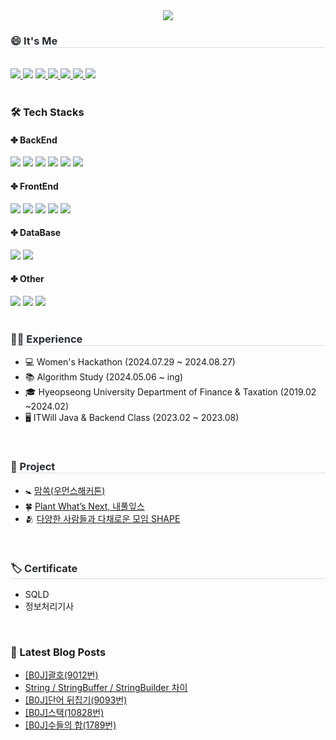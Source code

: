 <div align= "center">
    <img src="https://capsule-render.vercel.app/api?type=waving&color=auto&height=180&text=%20Hi%20I'm%20Bae%20sun%20young&animation=fadeIn&fontColor=ffffff&fontSize=60" />
    </div>
    <div style="text-align: left;">
    <h3 style="border-bottom: 1px solid #d8dee4; color: #282d33;">😄 It's Me </h3> <br> 
    <div style="text-align: left;">
         <a href="https://solved.ac/baesaa0304">
      <img src="http://mazassumnida.wtf/api/mini/generate_badge?boj=baesaa0304" style="display: inline-block;"/>
    </a>
        <a href="https://hits.seeyoufarm.com"><img src="https://hits.seeyoufarm.com/api/count/incr/badge.svg?url=https%3A%2F%2Fgithub.com%2Fbaesaa0304&count_bg=%23555555&title_bg=%23555555&icon=github.svg&icon_color=%23E7E7E7&title=Git&edge_flat=true"/></a>
        <a href="https://www.instagram.com/dev_pear/?hl=ko"> <img src="https://img.shields.io/badge/Instagram-E4405F?style=flat-square&logo=Instagram&logoColor=white&link="> </a>
         <a href="https://baesaa0304.tistory.com/"> <img src="https://img.shields.io/badge/Tistory-D52B1E?style=flat-square&logo=Tistory&logoColor=white&link="> </a>
         <a href="https://velog.io/@baesunyoung34/posts"> <img src="https://img.shields.io/badge/Velog-20C997?style=flat-square&logo=Velog&logoColor=white&link="> </a>
         <a href="https://rhetorical-carbon-428.notion.site/c340f3227161451391ac897e8db39e3f?pvs=4"> <img src="https://img.shields.io/badge/Notion-000000?style=flat-square&logo=Notion&logoColor=white&link="> </a>
        <a href="mailto:baesaa0304@naver.com" target="_blank">
<img src="https://img.shields.io/badge/Nmail-03C75A.svg?style=flat-square&logo=naver&logoColor=white"/></a>
    </div>
    </div>
    </br>
    <div style="text-align: left;">
    <h3> 🛠️ Tech Stacks </h3>
    <div style="margin: ; text-align: left;" "text-align: left;">
      <h4>✤ BackEnd</h4>
         <img src="https://img.shields.io/badge/Java-007396?style=flat-square&logo=Java&logoColor=white">
         <img src="https://img.shields.io/badge/Python-3776AB?style=flat-square&logo=Python&logoColor=white">
          <img src="https://img.shields.io/badge/Spring-6DB33F?style=flat-square&logo=Spring&logoColor=white">
          <img src="https://img.shields.io/badge/Spring Boot-6DB33F?style=flat-square&logo=Spring Boot&logoColor=white">
         <img src="https://img.shields.io/badge/JPA-139BB4?style=flat-square&logo=JPA&logoColor=white">
         <img src="https://img.shields.io/badge/Mybatis-D8352A?style=flat-square&logo=Mybatis&logoColor=white">
      <h4>✤ FrontEnd</h4>
          <img src="https://img.shields.io/badge/HTML5-E34F26?style=flat-square&logo=HTML5&logoColor=white">
          <img src="https://img.shields.io/badge/CSS3-1572B6?style=flat-square&logo=CSS3&logoColor=white">
          <img src="https://img.shields.io/badge/Javascript-F7DF1E?style=flat-square&logo=Javascript&logoColor=white">
          <img src="https://img.shields.io/badge/jQuery-0769AD?style=flat-square&logo=jQuery&logoColor=white">
        <img src="https://img.shields.io/badge/thymeleaf-005F0F?style=flat-square&logo=thymeleaf&logoColor=white">
      <h4>✤ DataBase</h4>
          <img src="https://img.shields.io/badge/Oracle-F80000?style=flat-square&logo=Oracle&logoColor=white">
          <img src="https://img.shields.io/badge/MySQL-4479A1?style=flat-square&logo=MySQL&logoColor=white">
      <h4>✤ Other</h4>
          <img src="https://img.shields.io/badge/Notion-000000?style=flat-square&logo=Notion&logoColor=white">
         <img src="https://img.shields.io/badge/Git-F05032?style=flat-square&logo=Git&logoColor=white">
         <img src="https://img.shields.io/badge/github-181717?style=flat-square&logo=github&logoColor=white">
          <br/>
          </div>
    </div>
     </br>
    <div style="text-align: left;"> 
    <h3 style="border-bottom: 1px solid #d8dee4; color: #282d33;">👩‍💻 Experience  </h3>  
    <ul>
      <li>💻 Women's Hackathon (2024.07.29 ~ 2024.08.27)</li>
      <li>📚 Algorithm Study (2024.05.06 ~ ing)</li>
      <li>🎓 Hyeopseong University Department of Finance & Taxation (2019.02 ~2024.02)</li>
      <li>🖥️ ITWill Java & Backend Class (2023.02 ~ 2023.08)</li>
    </ul>
    </br>
    <h3 style="border-bottom: 1px solid #d8dee4; color: #282d33;">📁 Project </h3>  
    <ul>
        <li>🚼 <a href="https://github.com/Hackathon-TeamIP/MomSsok-Backend">맘쏙(우먼스해커톤)</a></li>
      <li>🍀 <a href="https://github.com/ITWILL-MYLEAVES/Myleaves"> Plant What’s Next, 내풀잎스</a></li>
      <li>🫂 <a href="https://github.com/ITWILL-SHAPE/Shape">다양한 사람들과 다채로운 모임 SHAPE</a></li>
    </ul>
    </div>
    </br>
    <div>
        <h3 style="border-bottom: 1px solid #d8dee4; color: #282d33;">🏷️ Certificate</h3>
        <ul>
            <li>SQLD</li>
            <li>정보처리기사</li>
        </ul>
    </div>
    </br>
    







### 📝 Latest Blog Posts

- [[B0J]괄호(9012번)](https://baesaa0304.tistory.com/entry/B0J%EA%B4%84%ED%98%B89012%EB%B2%88)
- [String / StringBuffer / StringBuilder 차이](https://baesaa0304.tistory.com/entry/String-StringBuffer-StringBuilder-%EC%B0%A8%EC%9D%B4)
- [[B0J]단어 뒤집기(9093번)](https://baesaa0304.tistory.com/entry/B0J%EB%8B%A8%EC%96%B4-%EB%92%A4%EC%A7%91%EA%B8%B09093%EB%B2%88)
- [[B0J]스택(10828번)](https://baesaa0304.tistory.com/entry/B0J%EC%8A%A4%ED%83%9D10828%EB%B2%88)
- [[B0J]수들의 합(1789번)](https://baesaa0304.tistory.com/entry/%EC%88%98%EB%93%A4%EC%9D%98-%ED%95%A91789%EB%B2%88)

